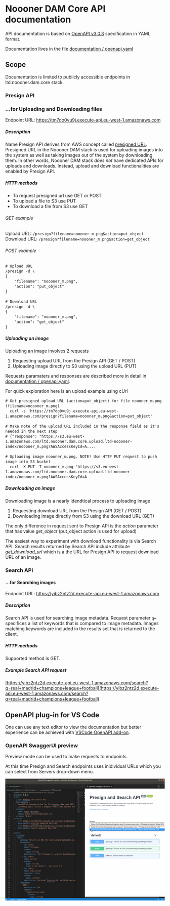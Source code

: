 # Noooner DAM Core API documentation

API documentation is based on [OpenAPI v3.0.3](https://spec.openapis.org/oas/v3.0.3) specification in YAML format.

Documentation lives in the file [documentation / openapi.yaml](https://github.com/jussiheinonen/ltd.noooner.dam.core/blob/main/documentation/openapi.yaml)

## Scope

Documentation is limited to publicly accessible endpoints in ltd.noooner.dam.core stack. 

### Presign API  
### ...for Uploading and Downloading files
Endpoint URL: https://tm7do0vu9j.execute-api.eu-west-1.amazonaws.com

##### Description
Name Presign API derives from AWS concept called [presigned URL](https://docs.aws.amazon.com/AmazonS3/latest/userguide/ShareObjectPreSignedURL.html). 
Presigned URL in the Noooner DAM stack is used for uploading images into the system as well as taking images out of the system by downloading them.
In other words, Noooner DAM stack _does not_ have dedicated APIs for uploads and downloads. 
Instead, upload and download functionalities are enabled by Presign API.

##### HTTP methods

 * To request presigned url use GET or POST
 * To upload a file to S3 use PUT
 * To download a file from S3 use GET

###### GET example

Upload URL: `/presign?filename=noooner_m.png&action=put_object`
Download URL: `/presign?filename=noooner_m.png&action=get_object`

###### POST example

```
# Upload URL
/presign -d \
{
    "filename": "noooner_m.png",
    "action": "put_object"
}

# Download URL
/presign -d \
{
    "filename": "noooner_m.png",
    "action": "get_object"
}
```

##### Uploading an image

Uploading an image involves 2 requests

 1. Requesting upload URL from the Presign API (GET / POST)
 2. Uploading image directly to S3 using the upload URL (PUT)

Requests paramaters and responses are described more in detail in [documentation / openapi.yaml](https://github.com/jussiheinonen/ltd.noooner.dam.core/blob/main/documentation/openapi.yaml).

For quick exploration here is an upload example using cUrl

``` 
# Get presigned upload URL (action=put_object) for file noooner_m.png (filename=noooner_m.png)
  curl -s 'https://tm7do0vu9j.execute-api.eu-west-1.amazonaws.com/presign?filename=noooner_m.png&action=put_object'
 
# Make note of the upload URL included in the response field as it's needed in the next step
# {"response": "https://s3.eu-west-1.amazonaws.com/ltd.noooner.dam.core.upload.ltd-noooner-index/noooner_m.png?AWSAccessKeyId=A....

# Uploading image noooner_m.png. NOTE! Use HTTP PUT request to push image into S3 bucket
  curl -X PUT -T noooner_m.png 'https://s3.eu-west-1.amazonaws.com/ltd.noooner.dam.core.upload.ltd-noooner-index/noooner_m.png?AWSAccessKeyId=A
```

##### Downloading an image

Downloading image is a nearly idendtical process to uploading image

 1. Requesting download URL from the Presign API (GET / POST)
 2. Downloading image directly from S3 using the download URL (GET)

The only difference in request sent to Presign API is the _action_ parameter that has value _get_object_ (put_object action is used for upload)

The easiest way to experiment with download functionality is via Search API. Search results returned by Search API include attribute _get_download_url_ which is a the URL for Presign API to request download URL of an image.

### Search API
#### ...for Searching images
Endpoint URL: https://yibz2ntz2d.execute-api.eu-west-1.amazonaws.com

##### Description
Search API is used for searching image metadata. Request parameter `q=` specifices a list of keywords that is compared to image metadata. Images matching keywords are included in the results set that is returned to the client. 

##### HTTP methods
Supported method is GET. 

##### Example Search API request

[https://yibz2ntz2d.execute-api.eu-west-1.amazonaws.com/search?q=real+madrid+champions+league+football](https://yibz2ntz2d.execute-api.eu-west-1.amazonaws.com/search?q=real+madrid+champions+league+football)

## OpenAPI plug-in for VS Code

One can use any text editor to view the documentation but better experience can be achieved with [VSCode OpenAPI add-on](https://marketplace.visualstudio.com/items?itemName=42Crunch.vscode-openapi).

### OpenAPI SwaggerUI preview 

Preview mode can be used to make requests to endpoints. 

At this time Presign and Search endpoints uses inidividual URLs which you can select from Servers drop-down menu.

![VS Code OpenAPI preview](https://raw.githubusercontent.com/jussiheinonen/ltd.noooner.dam.core/main/documentation/assets/vscode-openapi-preview.png "VS Code OpenAPI preview")
